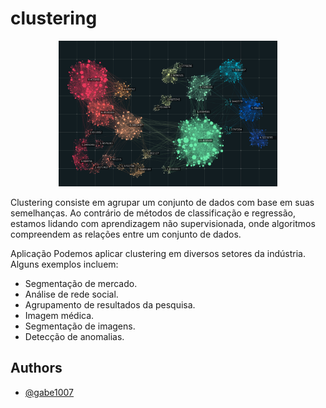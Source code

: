 # clustering


<p align="center">
  <img src="figura_clustering.jpg" width="350" title="hover text">
</p>

Clustering consiste em agrupar um conjunto de dados com base em suas semelhanças. Ao contrário de métodos de classificação e regressão, estamos lidando com aprendizagem não supervisionada, onde algoritmos compreendem as relações entre um conjunto de dados.

Aplicação
Podemos aplicar clustering em diversos setores da indústria. Alguns exemplos incluem:

* Segmentação de mercado.
* Análise de rede social.
* Agrupamento de resultados da pesquisa.
* Imagem médica.
* Segmentação de imagens.
* Detecção de anomalias.

## Authors

- [@gabe1007](https://github.com/gabe1007)



